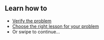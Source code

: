 
## Learn how to

- [Verify the problem](topics/practice-1-emergencies/0-getting-started/3-1-learn.md)
- [Choose the right lesson for your problem](topics/practice-1-emergencies/0-getting-started/3-2-learn.md)
- Or swipe to continue...
